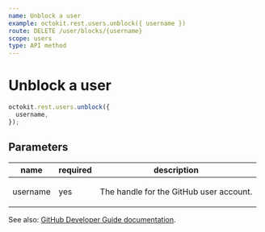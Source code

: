 ```yaml
---
name: Unblock a user
example: octokit.rest.users.unblock({ username })
route: DELETE /user/blocks/{username}
scope: users
type: API method
---
```


# Unblock a user

```js
octokit.rest.users.unblock({
  username,
});
```

## Parameters

<table>
  <thead>
    <tr>
      <th>name</th>
      <th>required</th>
      <th>description</th>
    </tr>
  </thead>
  <tbody>
    <tr><td>username</td><td>yes</td><td>

The handle for the GitHub user account.

</td></tr>
  </tbody>
</table>

See also: [GitHub Developer Guide documentation](https://docs.github.com/enterprise-cloud@latest//rest/reference/users#unblock-a-user).
